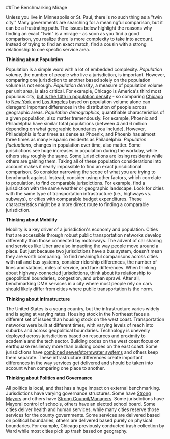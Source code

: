 ##The Benchmarking Mirage

Unless you live in Minneapolis or St. Paul, there is no such thing as a "twin city." Many governments are searching for a meaningful comparison, but it can be a frustrating path. The issues below highlight the reasons why finding an exact "twin" is a mirage - as soon as you find a good comparison, you realize there is more complexity to take into account. Instead of trying to find an exact match, find a cousin with a strong relationship to one specfic service area. 

**Thinking about Population**

Population is a simple word with a lot of embedded complexity. *Population volume*, the number of people who live a jurisdiction, is important. However, comparing one jurisdiction to another based solely on the population volume is not enough. *Population density*, a measure of population volume per unit area, is also critical. For example, Chicago is America's third most populous city, [but is the 14th in population density](http://images.huffingtonpost.com/2014-09-26-h1.20140927.PNG) - so comparing [Chicago](http://www.arcgis.com/home/webmap/viewer.html?webmap=dfa1866898254e8c8e4eb7b70af99ed4) to [New York](http://www.arcgis.com/home/webmap/viewer.html?webmap=80f9b95a4ce0491091f1477710f6a91d) and [Los Angeles](http://www.arcgis.com/home/webmap/viewer.html?webmap=5913b5311e6449909e4139117c96a878) based on population volume alone can disregard important differences in the distribution of people across geographic areas. *Population demographics*, quantifiable characteristics of a given population, also matter tremendously. For example, Phoenix and Philadelphia have similar total populations (between 4 and 6 million depending on what geographic boundaries you include). However, Philadelphia is four times as dense as Phoenix, and Phoenix has almost three times as many Hispanic residents as Philadelphia. *Population fluctuations*, changes in population over time, also matter. Some jurisdictions see huge increases in population during the workday, while others stay roughly the same. Some jurisdictions are losing residents while others are gaining them. Taking all of these population considerations into account makes it nearly impossible to find an exact jurisdictional comparison. So consider narrowing the scope of what you are trying to benchmark against. Instead, consider using other factors, which correlate to population, to find comparable jurisdictions. For example, find a jurisdiction with the same weather or geographic landscape. Look for cities with the same type of transportation infrastructure (i.e.,  highways vs. subways), or cities with comparable budget expenditures. These characteristics might be a more direct route to finding a comparable jurisdiction. 

**Thinking about Mobility**

Mobility is a key driver of a jurisdiction's economy and population. Cities that are accessible through robust public transportation networks develop differently than those connected by motorways. The advent of car sharing and services like Uber are also impacting the way people move around a place. But just because two jurisdictions have a bus system, doesn't mean they are worth comparing. To find meaningful comparisons across cities with rail and bus systems, consider ridership differences, the number of lines and stations, miles of service, and fare differences. When thinking about highway-connected jurisdictions, think about its relationship to geopolitical boundaries, congestion, and urban sprawl. After all, benchmarking DMV services in a city where most people rely on cars should likely differ from cities where public transportation is the norm. 

**Thinking about Infrastructure**

The United States is a young country, but the infrastructure varies widely and is aging at varying rates. Housing stock in the Northeast faces a different set of issues than housing stock on the west coast. Transportation networks were built at different times, with varying levels of reach into suburbs and across geopolitical boundaries. Technology is unevenly deployed across jurisdictions based on resources and proximity to academia and the tech sector. Building codes on the west coast focus on earthquake resiliency more than building codes on the east coast. Some jurisdictions have [combined sewer/stormwater systems](https://en.wikipedia.org/wiki/Combined_sewer#CSOs_in_the_United_States) and others keep them separate. These infrastructure differences create important differences in the way services get delivered and should be taken into account when comparing one place to another. 

**Thinking about Politics and Governance**

All politics is local, and that has a huge impact on external benchmarking. Jurisdictions have varying governance structures. Some have [Strong Mayors](https://en.wikipedia.org/wiki/Mayor%E2%80%93council_government) and others have [Strong Council/Managers](https://en.wikipedia.org/wiki/Council%E2%80%93manager_government). Some jurisdictions have Mayoral control of schools, others have an elected school board. Some cities deliver health and human services, while many cities reserve those services for the county governments. Some services are delivered based on political boundaries, others are delivered based purely on physical boundaries. For example, Chicago previously conducted trash collection by Ward while most cities pick up trash based on geography. 






